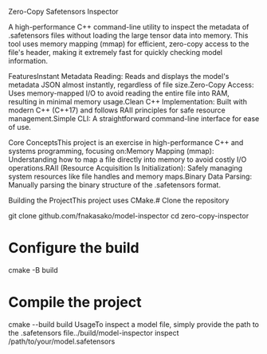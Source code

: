 Zero-Copy Safetensors Inspector

A high-performance C++ command-line utility to inspect the metadata of .safetensors files without loading the large tensor data into memory. This tool uses memory mapping (mmap) for efficient, zero-copy access to the file's header, making it extremely fast for quickly checking model information.

FeaturesInstant Metadata Reading: Reads and displays the model's metadata JSON almost instantly, regardless of file size.Zero-Copy Access: Uses memory-mapped I/O to avoid reading the entire file into RAM, resulting in minimal memory usage.Clean C++ Implementation: Built with modern C++ (C++17) and follows RAII principles for safe resource management.Simple CLI: A straightforward command-line interface for ease of use.

Core ConceptsThis project is an exercise in high-performance C++ and systems programming, focusing on:Memory Mapping (mmap): Understanding how to map a file directly into memory to avoid costly I/O operations.RAII (Resource Acquisition Is Initialization): Safely managing system resources like file handles and memory maps.Binary Data Parsing: Manually parsing the binary structure of the .safetensors format.

Building the ProjectThis project uses CMake.# Clone the repository


git clone github.com/fnakasako/model-inspector
cd zero-copy-inspector

# Configure the build
cmake -B build

# Compile the project
cmake --build build
UsageTo inspect a model file, simply provide the path to the .safetensors file../build/model-inspector inspect /path/to/your/model.safetensors

